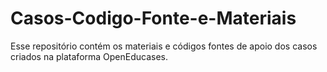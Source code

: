 # Casos-Codigo-Fonte-e-Materiais
Esse repositório contém os materiais e códigos fontes de apoio dos casos  criados na plataforma OpenEducases.
